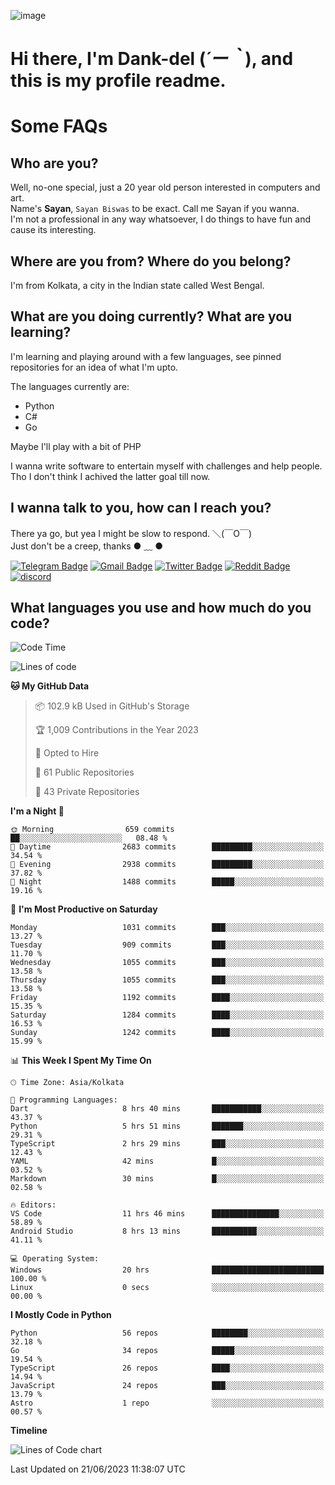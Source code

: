 ![image](https://user-images.githubusercontent.com/63096193/125182844-29f20800-e22f-11eb-8dc9-b0f2d29647bb.png)

# **Hi there, I'm Dank-del (*´ー｀*), and this is my profile readme.**
<!--  [![Profile views](https://gpvc.arturio.dev/dank-del)](https://github.com/dank-del) -->
# Some FAQs

## **Who are you?**

Well, no-one special, just a 20 year old person interested in computers and art. \
Name's **Sayan**, `Sayan Biswas` to be exact. Call me Sayan if you wanna. \
I'm not a professional in any way whatsoever, I do things to have fun and cause its interesting.

## **Where are you from? Where do you belong?**

I'm from Kolkata, a city in the Indian state called West Bengal.

## **What are you doing currently? What are you learning?**

I'm learning and playing around with a few languages, see pinned repositories for an idea of what I'm upto.

The languages currently are:

- Python
- C#
- Go

Maybe I'll play with a bit of PHP

I wanna write software to entertain myself with challenges and help people. \
Tho I don't think I achived the latter goal till now.

<!--## **Eww, I see a weeb profile.**

Can't help it, it's the best way to hide my face on this account
> Why do people hate weebs .-.

## **Cool, what more interests you?**

My interests are quite, weird. They're scattered all over the place. \
I've been fascinated by music and have studied it since the age of 6, I've performed on stage and on air but yeah now I've been away from that. I specialize in key instruments. \
Another thing that interests me is Media Production, aka, working with audio, video and broadcasting media.

> I just like art in general. also feeds the reason of me being obsessed with Japanese drawings (⋟ ﹏ ⋞)-->

## **I wanna talk to you, how can I reach you?**

There ya go, but yea I might be slow to respond. ＼(￣O￣) \
Just don't be a creep, thanks ● ﹏ ●

[![Telegram Badge](https://img.shields.io/badge/-dank_as_fuck-1ca0f1?style=flat-square&logo=telegram&logoColor=white&link=https://t.me/dank_as_fuck)](https://t.me/dank_as_fuck)
[![Gmail Badge](https://img.shields.io/badge/-sayan@asia.com-c14438?style=flat-square&logo=Gmail&logoColor=white&link=mailto:sayan@asia.com)](mailto:sayan@asia.com)
[![Twitter Badge](https://img.shields.io/twitter/follow/TheDankDel?style=social)](https://twitter.com/TheDankDel)
[![Reddit Badge](https://img.shields.io/reddit/user-karma/combined/dank_as_fuck_?style=social)](https://www.reddit.com/user/dank_as_fuck_/)
[![discord](https://discord-md-badge.vercel.app/api/shield/506536929152466945?style=social)](https://discordapp.com/users/506536929152466945)

## **What languages you use and how much do you code?**

<!--START_SECTION:waka-->
![Code Time](http://img.shields.io/badge/Code%20Time-1%2C165%20hrs%2056%20mins-blue)

![Lines of code](https://img.shields.io/badge/From%20Hello%20World%20I%27ve%20Written-4.5%20million%20lines%20of%20code-blue)

**🐱 My GitHub Data** 

> 📦 102.9 kB Used in GitHub's Storage 
 > 
> 🏆 1,009 Contributions in the Year 2023
 > 
> 💼 Opted to Hire
 > 
> 📜 61 Public Repositories 
 > 
> 🔑 43 Private Repositories 
 > 
**I'm a Night 🦉** 

```text
🌞 Morning                659 commits         ██░░░░░░░░░░░░░░░░░░░░░░░   08.48 % 
🌆 Daytime                2683 commits        █████████░░░░░░░░░░░░░░░░   34.54 % 
🌃 Evening                2938 commits        █████████░░░░░░░░░░░░░░░░   37.82 % 
🌙 Night                  1488 commits        █████░░░░░░░░░░░░░░░░░░░░   19.16 % 
```
📅 **I'm Most Productive on Saturday** 

```text
Monday                   1031 commits        ███░░░░░░░░░░░░░░░░░░░░░░   13.27 % 
Tuesday                  909 commits         ███░░░░░░░░░░░░░░░░░░░░░░   11.70 % 
Wednesday                1055 commits        ███░░░░░░░░░░░░░░░░░░░░░░   13.58 % 
Thursday                 1055 commits        ███░░░░░░░░░░░░░░░░░░░░░░   13.58 % 
Friday                   1192 commits        ████░░░░░░░░░░░░░░░░░░░░░   15.35 % 
Saturday                 1284 commits        ████░░░░░░░░░░░░░░░░░░░░░   16.53 % 
Sunday                   1242 commits        ████░░░░░░░░░░░░░░░░░░░░░   15.99 % 
```


📊 **This Week I Spent My Time On** 

```text
🕑︎ Time Zone: Asia/Kolkata

💬 Programming Languages: 
Dart                     8 hrs 40 mins       ███████████░░░░░░░░░░░░░░   43.37 % 
Python                   5 hrs 51 mins       ███████░░░░░░░░░░░░░░░░░░   29.31 % 
TypeScript               2 hrs 29 mins       ███░░░░░░░░░░░░░░░░░░░░░░   12.43 % 
YAML                     42 mins             █░░░░░░░░░░░░░░░░░░░░░░░░   03.52 % 
Markdown                 30 mins             █░░░░░░░░░░░░░░░░░░░░░░░░   02.58 % 

🔥 Editors: 
VS Code                  11 hrs 46 mins      ███████████████░░░░░░░░░░   58.89 % 
Android Studio           8 hrs 13 mins       ██████████░░░░░░░░░░░░░░░   41.11 % 

💻 Operating System: 
Windows                  20 hrs              █████████████████████████   100.00 % 
Linux                    0 secs              ░░░░░░░░░░░░░░░░░░░░░░░░░   00.00 % 
```

**I Mostly Code in Python** 

```text
Python                   56 repos            ████████░░░░░░░░░░░░░░░░░   32.18 % 
Go                       34 repos            █████░░░░░░░░░░░░░░░░░░░░   19.54 % 
TypeScript               26 repos            ████░░░░░░░░░░░░░░░░░░░░░   14.94 % 
JavaScript               24 repos            ███░░░░░░░░░░░░░░░░░░░░░░   13.79 % 
Astro                    1 repo              ░░░░░░░░░░░░░░░░░░░░░░░░░   00.57 % 
```



**Timeline**

![Lines of Code chart](https://raw.githubusercontent.com/Dank-del/Dank-del/main/assets/bar_graph.png)


 Last Updated on 21/06/2023 11:38:07 UTC
<!--END_SECTION:waka-->

<!--## **Can I stalk your spotify?**

Um sure.

![OwO Spotify](https://spotify-recently-played-readme.vercel.app/api?user=31fdrsslnr7nvq4ytqwtw7c4rxfm&count=5)-->
